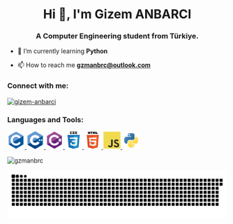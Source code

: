 <h1 align="center">Hi 👋, I'm Gizem ANBARCI</h1>
<h3 align="center">A Computer Engineering student from Türkiye.</h3>

- 🌱 I’m currently learning **Python**

- 📫 How to reach me **gzmanbrc@outlook.com**

<h3 align="left">Connect with me:</h3>
<p align="left">
<a href="https://linkedin.com/in/gizem-anbarci" target="blank"><img align="center" src="https://raw.githubusercontent.com/rahuldkjain/github-profile-readme-generator/master/src/images/icons/Social/linked-in-alt.svg" alt="gizem-anbarci" height="30" width="40" /></a>
</p>

<h3 align="left">Languages and Tools:</h3>
<p align="left"> <a href="https://www.cprogramming.com/" target="_blank" rel="noreferrer"> <img src="https://raw.githubusercontent.com/devicons/devicon/master/icons/c/c-original.svg" alt="c" width="40" height="40"/> </a> <a href="https://www.w3schools.com/cpp/" target="_blank" rel="noreferrer"> <img src="https://raw.githubusercontent.com/devicons/devicon/master/icons/cplusplus/cplusplus-original.svg" alt="cplusplus" width="40" height="40"/> </a> <a href="https://www.w3schools.com/cs/" target="_blank" rel="noreferrer"> <img src="https://raw.githubusercontent.com/devicons/devicon/master/icons/csharp/csharp-original.svg" alt="csharp" width="40" height="40"/> </a> <a href="https://www.w3schools.com/css/" target="_blank" rel="noreferrer"> <img src="https://raw.githubusercontent.com/devicons/devicon/master/icons/css3/css3-original-wordmark.svg" alt="css3" width="40" height="40"/> </a> <a href="https://www.w3.org/html/" target="_blank" rel="noreferrer"> <img src="https://raw.githubusercontent.com/devicons/devicon/master/icons/html5/html5-original-wordmark.svg" alt="html5" width="40" height="40"/> </a> <a href="https://developer.mozilla.org/en-US/docs/Web/JavaScript" target="_blank" rel="noreferrer"> <img src="https://raw.githubusercontent.com/devicons/devicon/master/icons/javascript/javascript-original.svg" alt="javascript" width="40" height="40"/> </a> <a href="https://www.python.org" target="_blank" rel="noreferrer"> <img src="https://raw.githubusercontent.com/devicons/devicon/master/icons/python/python-original.svg" alt="python" width="40" height="40"/> </a> </p>

<p><img align="center" src="https://github-readme-stats.vercel.app/api/top-langs?username=gzmanbrc&show_icons=true&locale=en&layout=compact" alt="gzmanbrc" /></p>


<picture>
  <source media="(prefers-color-scheme: dark)" srcset="https://raw.githubusercontent.com/gzmanbrc/gzmanbrc/output/github-contribution-grid-snake-dark.svg">
  <source media="(prefers-color-scheme: light)" srcset="https://raw.githubusercontent.com/gzmanbrc/gzmanbrc/output/github-contribution-grid-snake.svg">
  <img alt="github contribution grid snake animation" src="https://raw.githubusercontent.com/gzmanbrc/gzmanbrc/output/github-contribution-grid-snake.svg">
</picture>
